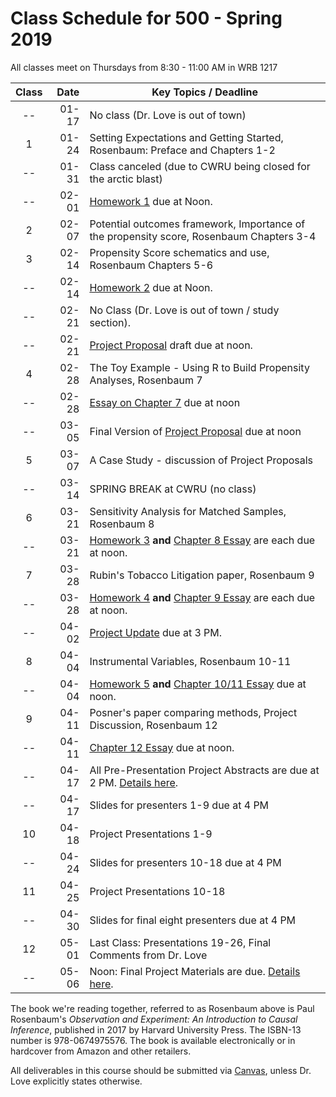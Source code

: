 # Class Schedule for 500 - Spring 2019

All classes meet on Thursdays from 8:30 - 11:00 AM in WRB 1217

Class | Date | Key Topics / Deadline
:---: | -----------: | ----------------------------------------------------------------------------------------------
-- | 01-17 | No class (Dr. Love is out of town) 
1 | 01-24 | Setting Expectations and Getting Started, Rosenbaum: Preface and Chapters 1-2
-- | 01-31 | Class canceled (due to CWRU being closed for the arctic blast)
-- | 02-01 | [Homework 1](https://github.com/THOMASELOVE/2019-500/tree/master/assignments/homework1) due at Noon.
2 | 02-07 | Potential outcomes framework, Importance of the propensity score, Rosenbaum Chapters 3-4
3 | 02-14 | Propensity Score schematics and use, Rosenbaum Chapters 5-6 
-- | 02-14 | [Homework 2](https://github.com/THOMASELOVE/2019-500/tree/master/assignments/homework2) due at Noon.
-- | 02-21 | No Class (Dr. Love is out of town / study section). 
-- | 02-21 | [Project Proposal](https://github.com/THOMASELOVE/2019-500/tree/master/projects/proposal) draft due at noon.
4 | 02-28 | The Toy Example - Using R to Build Propensity Analyses, Rosenbaum 7
-- | 02-28 | [Essay on Chapter 7](https://github.com/THOMASELOVE/2019-500/blob/master/assignments/essayprompts.md) due at noon
-- | 03-05 | Final Version of [Project Proposal](https://github.com/THOMASELOVE/2019-500/tree/master/projects/proposal) due at noon
5 | 03-07 | A Case Study - discussion of Project Proposals
-- | 03-14 | SPRING BREAK at CWRU (no class)
6 | 03-21 |  Sensitivity Analysis for Matched Samples, Rosenbaum 8
-- | 03-21 | [Homework 3](https://github.com/THOMASELOVE/2019-500/tree/master/assignments/homework3) **and** [Chapter 8 Essay](https://github.com/THOMASELOVE/2019-500/blob/master/assignments/essayprompts.md) are each due at noon.
7 | 03-28 | Rubin's Tobacco Litigation paper, Rosenbaum 9
-- | 03-28 | [Homework 4](https://github.com/THOMASELOVE/2019-500/tree/master/assignments/homework4) **and** [Chapter 9 Essay](https://github.com/THOMASELOVE/500-2018/blob/master/assignments/essayprompts.md) are each due at noon. 
-- | 04-02 | [Project Update](https://github.com/THOMASELOVE/2019-500/tree/master/projects/update) due at 3 PM.
8 | 04-04 | Instrumental Variables, Rosenbaum 10-11
-- | 04-04 | [Homework 5](https://github.com/THOMASELOVE/2019-500/tree/master/assignments/homework5) **and** [Chapter 10/11 Essay](https://github.com/THOMASELOVE/2019-500/blob/master/assignments/essayprompts.md) due at noon. 
9 | 04-11 | Posner's paper comparing methods, Project Discussion, Rosenbaum 12
-- | 04-11 | [Chapter 12 Essay](https://github.com/THOMASELOVE/2019-500/blob/master/assignments/essayprompts.md) due at noon.
-- | 04-17 | All Pre-Presentation Project Abstracts are due at 2 PM. [Details here](https://github.com/THOMASELOVE/2019-500/tree/master/projects/final).
-- | 04-17 | Slides for presenters 1-9 due at 4 PM
10 | 04-18 | Project Presentations 1-9
-- | 04-24 | Slides for presenters 10-18 due at 4 PM
11 | 04-25 | Project Presentations 10-18
-- | 04-30 | Slides for final eight presenters due at 4 PM
12 | 05-01 | Last Class: Presentations 19-26, Final Comments from Dr. Love
-- | 05-06 | Noon: Final Project Materials are due. [Details here](https://github.com/THOMASELOVE/2019-500/tree/master/projects/final).

The book we're reading together, referred to as Rosenbaum above is Paul Rosenbaum's *Observation and Experiment: An Introduction to Causal Inference*, published in 2017 by Harvard University Press. The ISBN-13 number is 978-0674975576. The book is available electronically or in hardcover from Amazon and other retailers.

All deliverables in this course should be submitted via [Canvas](https://canvas.case.edu/), unless Dr. Love explicitly states otherwise.
